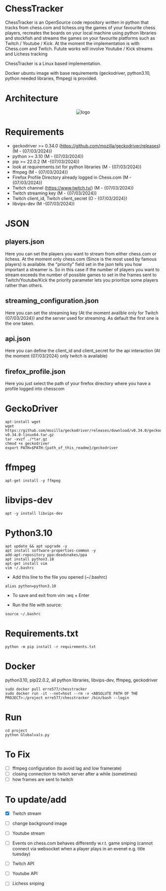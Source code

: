 # ChessTracker

ChessTracker is an OpenSource code repository written in python that tracks from chess.com and lichess.org the games of your favourite chess players,
recreates the boards on your local machine using python libraries and stockfish and streams the games on your favourite platforms such as Twitch / Youtube / Kick.
At the moment the implementation is with Chess.com and Twitch.
Futute works will involve Youtube / Kick streams and Lichess tracking

ChessTracker is a Linux based implementation.

Docker ubuntu image with base requirements (geckodriver, python3.10, python needed libraries, ffmpeg) is provided.

# Architecture

<p align="center">
  <img src="https://i.ibb.co/Pjp9y2y/chesstracker.png" alt="logo">
</p>

# Requirements

- geckodriver >= 0.34.0 (https://github.com/mozilla/geckodriver/releases) (M - {07/03/2024})
- python >= 3.10 (M - {07/03/2024})
- pip >= 22.0.2 (M -{07/03/2024})
- look at requirements.txt for python libraries (M - {07/03/2024})
- ffmpeg (M - {07/03/2024})
- Firefox Profile Directory already logged in Chess.com (M - {07/03/2024})
- Twitch channel (https://www.twitch.tv/) (M - {07/03/2024})
- Twitch streaming key (M - {07/03/2024})
- Twitch client_id, Twitch client_secret (O - {07/03/2024})
- libvips-dev (M -{07/03/2024})

# JSON

## players.json

Here you can set the players you want to stream from either chess.com or lichess.
At the moment only chess.com (Since is the most used by famous players) is available.
the "priority" field set in the json tells you how important a streamer is. So in this case if the number of players you want to stream
exceeds the number of possible games to set in the frames sent to Twitch/Youtube/Kick the priority parameter lets you prioritize some players rather than others.

## streaming_configuration.json  

Here you can set the streaming key (At the moment availble only for Twitch {07/03/2024}) and the server used for streaming.
As default the first one is the one taken.

## api.json

Here you can define the client_id and client_secret for the api interaction (At the moment {07/03/2024} only twitch is available)

## firefox_profile.json

Here you just select the path of your firefox directory where you have a profile logged into chesscom


# GeckoDriver

```
apt-install wget
wget https://github.com/mozilla/geckodriver/releases/download/v0.34.0/geckodriver-v0.34.0-linux64.tar.gz
tar -xvzf ./*tar.gz
chmod +x geckodriver
export PATH=$PATH:{path_of_this_readme}/geckodriver
```

# ffmpeg

```
apt-get install -y ffmpeg
```

# libvips-dev

```
apt -y install libvips-dev
```

# Python3.10

```
apt update && apt upgrade -y
apt install software-properties-common -y
add-apt-repository ppa:deadsnakes/ppa
apt install python3.10
apt-get install vim
vim ~/.bashrc
```

- Add this line to the file you opened (~/.bashrc)
```
alias python=python3.10
```

- To save and exit from vim :wq + Enter

- Run the file with source:
```
source ~/.bashrc
```

# Requirements.txt

```
python -m pip install -r requirements.txt
```

# Docker

python3.10, pip22.0.2, all python libraries, libvips-dev, ffmpeg, geckodriver

```
sudo docker pull erre577/chesstracker
sudo docker run -it --net=host --rm -v <ABSOLUTE PATH OF THE PROJECT>:/project erre577/chesstracker /bin/bash --login
```

# Run

```
cd project
python Globalvals.py
```

# To Fix

 - [ ] ffmpeg configuration (to avoid lag and low framerate)
 - [ ] closing connection to twitch server after a while (sometimes)
 - [ ] how frames are sent to twitch

# To update/add
 - [x] Twitch stream
 - [ ] change background image
 - [ ] Youtube stream
 - [ ] Events on chess.com behaves differently w.r.t. game sniping (cannot connect via websocket when a player plays in an evenet e.g. title tuesday)
 - [ ] Twitch API
 - [ ] Youtube API
 - [ ] Lichess sniping
 
